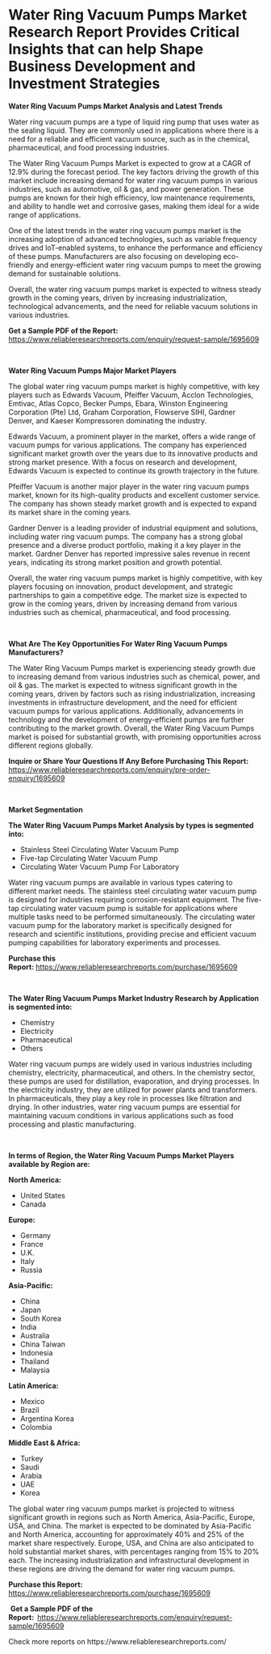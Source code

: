 <p><h1>Water Ring Vacuum Pumps Market Research Report Provides Critical Insights that can help Shape Business Development and Investment Strategies</h1></p><p><strong>Water Ring Vacuum Pumps Market Analysis and Latest Trends</strong></p>
<p><p>Water ring vacuum pumps are a type of liquid ring pump that uses water as the sealing liquid. They are commonly used in applications where there is a need for a reliable and efficient vacuum source, such as in the chemical, pharmaceutical, and food processing industries.</p><p>The Water Ring Vacuum Pumps Market is expected to grow at a CAGR of 12.9% during the forecast period. The key factors driving the growth of this market include increasing demand for water ring vacuum pumps in various industries, such as automotive, oil & gas, and power generation. These pumps are known for their high efficiency, low maintenance requirements, and ability to handle wet and corrosive gases, making them ideal for a wide range of applications.</p><p>One of the latest trends in the water ring vacuum pumps market is the increasing adoption of advanced technologies, such as variable frequency drives and IoT-enabled systems, to enhance the performance and efficiency of these pumps. Manufacturers are also focusing on developing eco-friendly and energy-efficient water ring vacuum pumps to meet the growing demand for sustainable solutions.</p><p>Overall, the water ring vacuum pumps market is expected to witness steady growth in the coming years, driven by increasing industrialization, technological advancements, and the need for reliable vacuum solutions in various industries.</p></p>
<p><strong>Get a Sample PDF of the Report:&nbsp;</strong> <a href="https://www.reliableresearchreports.com/enquiry/request-sample/1695609">https://www.reliableresearchreports.com/enquiry/request-sample/1695609</a></p>
<p>&nbsp;</p>
<p><strong>Water Ring Vacuum Pumps Major Market Players</strong></p>
<p><p>The global water ring vacuum pumps market is highly competitive, with key players such as Edwards Vacuum, Pfeiffer Vacuum, Acclon Technologies, Emtivac, Atlas Copco, Becker Pumps, Ebara, Winston Engineering Corporation (Pte) Ltd, Graham Corporation, Flowserve SIHI, Gardner Denver, and Kaeser Kompressoren dominating the industry.</p><p>Edwards Vacuum, a prominent player in the market, offers a wide range of vacuum pumps for various applications. The company has experienced significant market growth over the years due to its innovative products and strong market presence. With a focus on research and development, Edwards Vacuum is expected to continue its growth trajectory in the future.</p><p>Pfeiffer Vacuum is another major player in the water ring vacuum pumps market, known for its high-quality products and excellent customer service. The company has shown steady market growth and is expected to expand its market share in the coming years.</p><p>Gardner Denver is a leading provider of industrial equipment and solutions, including water ring vacuum pumps. The company has a strong global presence and a diverse product portfolio, making it a key player in the market. Gardner Denver has reported impressive sales revenue in recent years, indicating its strong market position and growth potential.</p><p>Overall, the water ring vacuum pumps market is highly competitive, with key players focusing on innovation, product development, and strategic partnerships to gain a competitive edge. The market size is expected to grow in the coming years, driven by increasing demand from various industries such as chemical, pharmaceutical, and food processing.</p></p>
<p>&nbsp;</p>
<p><strong>What Are The Key Opportunities For Water Ring Vacuum Pumps Manufacturers?</strong></p>
<p><p>The Water Ring Vacuum Pumps market is experiencing steady growth due to increasing demand from various industries such as chemical, power, and oil & gas. The market is expected to witness significant growth in the coming years, driven by factors such as rising industrialization, increasing investments in infrastructure development, and the need for efficient vacuum pumps for various applications. Additionally, advancements in technology and the development of energy-efficient pumps are further contributing to the market growth. Overall, the Water Ring Vacuum Pumps market is poised for substantial growth, with promising opportunities across different regions globally.</p></p>
<p><strong>Inquire or Share Your Questions If Any Before Purchasing This Report:</strong> <a href="https://www.reliableresearchreports.com/enquiry/pre-order-enquiry/1695609">https://www.reliableresearchreports.com/enquiry/pre-order-enquiry/1695609</a></p>
<p>&nbsp;</p>
<p><strong>Market Segmentation</strong></p>
<p><strong>The Water Ring Vacuum Pumps Market Analysis by types is segmented into:</strong></p>
<p><ul><li>Stainless Steel Circulating Water Vacuum Pump</li><li>Five-tap Circulating Water Vacuum Pump</li><li>Circulating Water Vacuum Pump For Laboratory</li></ul></p>
<p><p>Water ring vacuum pumps are available in various types catering to different market needs. The stainless steel circulating water vacuum pump is designed for industries requiring corrosion-resistant equipment. The five-tap circulating water vacuum pump is suitable for applications where multiple tasks need to be performed simultaneously. The circulating water vacuum pump for the laboratory market is specifically designed for research and scientific institutions, providing precise and efficient vacuum pumping capabilities for laboratory experiments and processes.</p></p>
<p><strong>Purchase this Report:&nbsp;</strong><a href="https://www.reliableresearchreports.com/purchase/1695609">https://www.reliableresearchreports.com/purchase/1695609</a></p>
<p>&nbsp;</p>
<p><strong>The Water Ring Vacuum Pumps Market Industry Research by Application is segmented into:</strong></p>
<p><ul><li>Chemistry</li><li>Electricity</li><li>Pharmaceutical</li><li>Others</li></ul></p>
<p><p>Water ring vacuum pumps are widely used in various industries including chemistry, electricity, pharmaceutical, and others. In the chemistry sector, these pumps are used for distillation, evaporation, and drying processes. In the electricity industry, they are utilized for power plants and transformers. In pharmaceuticals, they play a key role in processes like filtration and drying. In other industries, water ring vacuum pumps are essential for maintaining vacuum conditions in various applications such as food processing and plastic manufacturing.</p></p>
<p>&nbsp;</p>
<p><strong>In terms of Region, the Water Ring Vacuum Pumps Market Players available by Region are:</strong></p>
<p>
    <p> <strong> North America: </strong>
        <ul>
            <li>United States</li>
            <li>Canada</li>
        </ul>
        </p> 
    <p> <strong> Europe: </strong>
        <ul>
            <li>Germany</li>
            <li>France</li>
            <li>U.K.</li>
            <li>Italy</li>
            <li>Russia</li>
        </ul>
        </p> 
    <p> <strong> Asia-Pacific: </strong>
        <ul>
            <li>China</li>
            <li>Japan</li>
            <li>South Korea</li>
            <li>India</li>
            <li>Australia</li>
            <li>China Taiwan</li>
            <li>Indonesia</li>
            <li>Thailand</li>
            <li>Malaysia</li>
        </ul>
        </p> 
    <p> <strong> Latin America: </strong>
        <ul>
            <li>Mexico</li>
            <li>Brazil</li>
            <li>Argentina Korea</li>
            <li>Colombia</li>
        </ul>
        </p> 
    <p> <strong> Middle East & Africa: </strong>
        <ul>
            <li>Turkey</li>
            <li>Saudi</li>
            <li>Arabia</li>
            <li>UAE</li>
            <li>Korea</li>
        </ul>
    </p>
    </p>
<p><p>The global water ring vacuum pumps market is projected to witness significant growth in regions such as North America, Asia-Pacific, Europe, USA, and China. The market is expected to be dominated by Asia-Pacific and North America, accounting for approximately 40% and 25% of the market share respectively. Europe, USA, and China are also anticipated to hold substantial market shares, with percentages ranging from 15% to 20% each. The increasing industrialization and infrastructural development in these regions are driving the demand for water ring vacuum pumps.</p></p>
<p><strong>Purchase this Report: </strong><a href="https://www.reliableresearchreports.com/purchase/1695609">https://www.reliableresearchreports.com/purchase/1695609</a></p>
<p>&nbsp;<strong>Get a Sample PDF of the Report:&nbsp;&nbsp;</strong><a href="https://www.reliableresearchreports.com/enquiry/request-sample/1695609">https://www.reliableresearchreports.com/enquiry/request-sample/1695609</a></p>
<p><strong></strong></p>
<p>Check more reports on https://www.reliableresearchreports.com/</p>